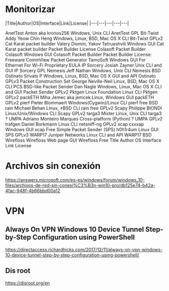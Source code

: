 # Monitorizar

|Title|Author|OS|Interface|Link|License|
|---|---|---|---|---|

AnetTest	Anton aka kronos256	Windows, Unix	CLI	AnetTest	GPL
Bit-Twist	Addy Yeow Chin Heng	Windows, Linux, BSD, Mac OS X	CLI	Bit-Twist	GPLv2
Cat Karat packet builder	Valery Diomin, Yakov Tetruashvili	Windows	GUI	Cat Karat packet builder	Packet Builder License
Colasoft Packet Builder	Colasoft	Windows	GUI	Colasoft Packet Builder	Packet Builder License: Freeware
CommView Packet Generator 	TamoSoft	Windows	GUI	For Ethernet For Wi-Fi	Proprietary EULA
IP Sorcery	Josiah Zayner	Unix	CLI and GUI	IP Sorcery	GPL
Nemesis	Jeff Nathan	Windows, Unix	CLI	Nemesis	BSD
Ostinato	Srivats P	Windows, Linux, BSD, Mac OS X	GUI and API	Ostinato	GPLv3
Packet Construction Set	George Neville-Neil	Linux, BSD, Mac OS X	CLI	PCS	BSD-like
Packet Sender	Dan Nagle	Windows, Linux, Mac OS X	CLI and GUI	Packet Sender	GPLv2
Pktgen	Linux Foundation	Linux	CLI	Pktgen	GPLv2
packETH	Miha Jemec aka jemcek	Linux, Windows	GUI	packETH	GPLv2
pierf	Pieter Blommaert	Windows(Cygwin)/Linux	CLI	pierf	free BSD
rain	Michael Behan	Linux, *BSD	CLI	rain	free GPLv2
Scapy	Philippe BIONDI	Linux/Unix/Windows	CLI	Scapy	GPLv2
targa3	Mixter	Linux, Unix	CLI	targa3	?
UMPA	Adriano Monteiro Marques	Cross-platform (Python)	?	UMPA	GPLv2
trafgen	Daniel Borkmann	Linux	CLI	netsniff-ng	GPLv2
xcap	cxxxap	Windows	GUI	xcap	Free
Simple Packet Sender (SPS)	h0h1r4um	Linux	GUI	SPS	GPLv3
WARP17	Juniper Networks	Linux	CLI and API	WARP17	BSD
Wirefloss	Wirefloss	Web page	GUI	Wirefloss	Free
Title	Author	OS	Interface	Link	License

# Archivos sin conexión
https://answers.microsoft.com/es-es/windows/forum/windows_10-files/archivos-de-red-sin-conexi%C3%B3n-win10-pro/db125e74-b42a-4fac-948f-4b66bbd00a12

# VPN
## Always On VPN Windows 10 Device Tunnel Step-by-Step Configuration using PowerShell
https://directaccess.richardhicks.com/2017/12/11/always-on-vpn-windows-10-device-tunnel-step-by-step-configuration-using-powershell/

## Dis root
https://disroot.org/en
